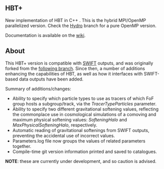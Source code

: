 ## HBT+

New implementation of HBT in C++ . This is the hybrid MPI/OpenMP parallelized version. 
Check the [Hydro](https://github.com/Kambrian/HBT2/tree/Hydro) branch for a pure OpenMP 
version.

Documentation is available on the [wiki](https://github.com/Kambrian/HBT2/wiki).

## About

This HBT+ version is compatible with [SWIFT](https://swift.strw.leidenuniv.nl/) 
outputs, and was originally forked from the [following branch](https://github.com/jchelly/HBTplus/tree/swiftsim_pr). 
Since then, a number of additions enhancing the capabilities of HBT, as well as how it 
interfaces with SWIFT-based data outputs have been added.

Summary of additions/changes:

- Ability to specify which particle types to use as tracers of which FoF group hosts a subgroup/track, via the *TracerTypeParticles* parameter.
- Ability to specify two different gravitational softening values, reflecting the commonplace use in cosmological simulations of a comoving and maximum physical softening values: *SofteningHalo* and *MaxPhysicalSofteningHalo*, respectively.
- Automatic reading of gravitational softenings from SWIFT outputs, preventing the accidental use of incorrect values.
- Parameters.log file now groups the values of related parameters together.
- Compile-time git version information printed and saved to catalogues.

**NOTE**: these are currently under development, and so caution is advised.